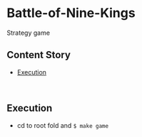 # Battle-of-Nine-Kings
Strategy game


## Content Story
* [Execution](exe)


<br/><a name="exe"></a>
## Execution
* cd to root fold and ```$ make game```
